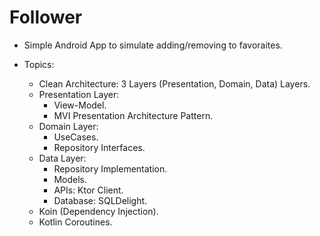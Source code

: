 # Follower

- Simple Android App to simulate adding/removing to favoraites.

- Topics:
  * Clean Architecture: 3 Layers (Presentation, Domain, Data) Layers.
  * Presentation Layer:
    * View-Model.
    * MVI Presentation Architecture Pattern.
  * Domain Layer:
    * UseCases.
    * Repository Interfaces.
  * Data Layer:
    * Repository Implementation.
    * Models.
    * APIs: Ktor Client.
    * Database: SQLDelight.
  * Koin (Dependency Injection).
  * Kotlin Coroutines.
